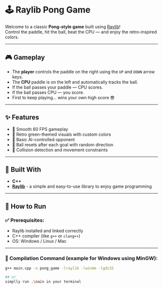 # 🕹️ Raylib Pong Game

Welcome to a classic **Pong-style game** built using [Raylib](https://www.raylib.com/)!  
Control the paddle, hit the ball, beat the CPU — and enjoy the retro-inspired colors.

---

## 🎮 Gameplay

- The **player** controls the paddle on the right using the `UP` and `DOWN` arrow keys.
- The **CPU** paddle is on the left and automatically tracks the ball.
- If the ball passes your paddle — CPU scores.
- If the ball passes CPU — you score.
- First to keep playing... wins your own high score 😎

---

## ✨ Features

- 🚀 Smooth 60 FPS gameplay
- 🎨 Retro green-themed visuals with custom colors
- 🤖 Basic AI-controlled opponent
- 🔄 Ball resets after each goal with random direction
- 📏 Collision detection and movement constraints

---

## 🧱 Built With

- **C++**
- **[Raylib](https://www.raylib.com/)** - a simple and easy-to-use library to enjoy game programming

---

## 🧪 How to Run

### ✅ Prerequisites:
- Raylib installed and linked correctly
- C++ compiler (like `g++` or `clang++`)
- OS: Windows / Linux / Mac

---

### 🔧 Compilation Command (example for Windows using MinGW):
```bash
g++ main.cpp -o pong_game -lraylib -lwinmm -lgdi32

## or
simplly run .\main in your terminal
